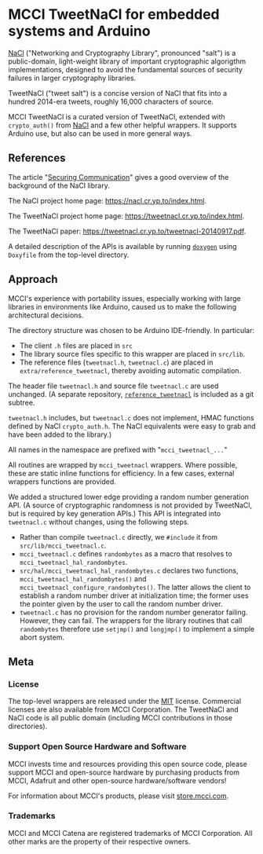 # MCCI TweetNaCl for embedded systems and Arduino

[NaCl](https://nacl.cr.yp.to/index.html) ("Networking and Cryptography Library", pronounced "salt") is a public-domain, light-weight library of important cryptographic algorigthm implementations, designed to avoid the fundamental sources of security failures in larger cryptography libraries.

TweetNaCl ("tweet salt") is a concise version of NaCl that fits into a hundred 2014-era tweets, roughly 16,000 characters of source.

MCCI TweetNaCl is a curated version of TweetNaCl, extended with `crypto_auth()` from [NaCl](http://nacl.cr.yp.to/auth.html) and a few other helpful wrappers. It supports Arduino use, but also can be used in more general ways.

## References

The article "[Securing Communication](https://nacl.cr.yp.to/securing-communication.pdf)" gives a good overview of the background of the NaCl library.

The NaCl project home page: https://nacl.cr.yp.to/index.html.

The TweetNaCl project home page: https://tweetnacl.cr.yp.to/index.html.

The TweetNaCl paper: https://tweetnacl.cr.yp.to/tweetnacl-20140917.pdf.

A detailed description of the APIs is available by running [`doxygen`](https://www.doxygen.nl/) using `Doxyfile` from the top-level directory.

## Approach

MCCI's experience with portability issues, especially working with large libraries in environments like Arduino, caused us to make the following architectural decisions.

The directory structure was chosen to be Arduino IDE-friendly. In particular:

* The client `.h` files are placed in `src`
* The library source files specific to this wrapper are placed in `src/lib`.
* The reference files (`tweetnacl.h`, `tweetnacl.c`) are placed in `extra/reference_tweetnacl`, thereby avoiding automatic compilation.

The header file `tweetnacl.h` and source file `tweetnacl.c` are used unchanged. (A separate repository, [`reference_tweetnacl`](https://github.com/mcci-catena/reference_tweetnacl) is included as a git subtree.

`tweetnacl.h` includes, but `tweetnacl.c` does not implement, HMAC functions defined by NaCl `crypto_auth.h`. The NaCl equivalents were easy to grab and have been added to the library.)

All names in the namespace are prefixed with "`mcci_tweetnacl_...`"

All routines are wrapped by `mcci_tweetnacl` wrappers. Where possible, these are static inline functions for efficiency. In a few cases, external wrappers functions are provided.

We added a structured lower edge providing a random number generation API.  (A source of cryptographic randomness is not provided by TweetNaCl, but is required by key generation APIs.) This API is integrated into `tweetnacl.c` without changes, using the following steps.

* Rather than compile `tweetnacl.c` directly, we `#include` it from `src/lib/mcci_tweetnacl.c`.
* `mcci_tweetnacl.c` defines `randombytes` as a macro that resolves to `mcci_tweetnacl_hal_randombytes`.
* `src/hal/mcci_tweetnacl_hal_randombytes.c` declares two functions, `mcci_tweetnacl_hal_randombytes()` and `mcci_tweetnacl_configure_randombytes()`. The latter allows the client to establish a random number driver at initialization time; the former uses the pointer given by the user to call the random number driver.
* `tweetnacl.c` has no provision for the random number generator failing. However, they can fail. The wrappers for the library routines that call `randombytes` therefore use `setjmp()` and `longjmp()` to implement a simple abort system. 

## Meta

### License

The top-level wrappers are released under the [MIT](./LICENSE) license. Commercial licenses are also available from MCCI Corporation. The TweetNaCl and NaCl code is all public domain (including MCCI contributions in those directories).

### Support Open Source Hardware and Software

MCCI invests time and resources providing this open source code, please support MCCI and open-source hardware by purchasing products from MCCI, Adafruit and other open-source hardware/software vendors!

For information about MCCI's products, please visit [store.mcci.com](https://store.mcci.com/).

### Trademarks

MCCI and MCCI Catena are registered trademarks of MCCI Corporation. All other marks are the property of their respective owners.
